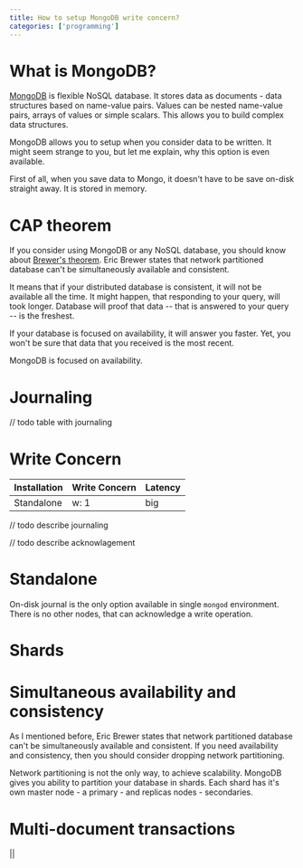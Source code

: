 ```yaml
---
title: How to setup MongoDB write concern?
categories: ['programming']
---
```


# What is MongoDB?

[MongoDB](https://www.mongodb.com/) is flexible NoSQL database. It stores data as documents - data structures based on name-value pairs. Values can be nested name-value pairs, arrays of values or simple scalars. This allows you to build complex data structures.

MongoDB allows you to setup when you consider data to be written.
It might seem strange to you, but let me explain, why this option is even available.

First of all, when you save data to Mongo, it doesn't have to be save on-disk straight away. It is stored in memory.

# CAP theorem

If you consider using MongoDB or any NoSQL database, you should know about [Brewer's theorem](https://en.wikipedia.org/wiki/CAP_theorem). 
Eric Brewer states that network partitioned database can't be simultaneously available and consistent.

It means that if your distributed database is consistent, it will not be available all the time. It might happen, that responding to your query, will took longer. Database will proof that data -- that is answered to your query -- is the freshest.

If your database is focused on availability, it will answer you faster. Yet, you won't be sure that data that you received is the most recent.

MongoDB is focused on availability.

# Journaling

// todo table with journaling

# Write Concern

| Installation | Write Concern | Latency 
|:------------ |:------------|:------------|
| Standalone |  w: 1 | big |



// todo describe journaling

// todo describe acknowlagement

# Standalone

On-disk journal is the only option available in single `mongod` environment. There is no other nodes, that can acknowledge a write operation.

# Shards

# Simultaneous availability and consistency

As I mentioned before, Eric Brewer states that network partitioned database can't be simultaneously available and consistent. 
If you need availability and consistency, then you should consider dropping network partitioning.

Network partitioning is not the only way, to achieve scalability. MongoDB gives you ability to partition your database in shards. Each shard has it's own master node - a primary - and replicas nodes - secondaries.

# Multi-document transactions

|| 